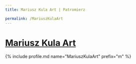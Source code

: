 ```yaml
---
title: Mariusz Kula Art | Patromierz

permalink: /MariuszKulaArt
---
```


# [Mariusz Kula Art](https://patronite.pl/MariuszKulaArt)

{% include profile.md name="MariuszKulaArt" prefix="m" %}
